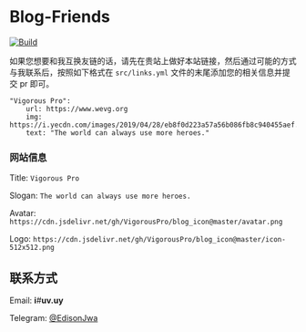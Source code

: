 ﻿# Blog-Friends
[![Build](https://github.com/EdisonJwa/Blog-Friends/actions/workflows/build.yml/badge.svg)](https://github.com/EdisonJwa/Blog-Friends/actions/workflows/build.yml)

如果您想要和我互换友链的话，请先在贵站上做好本站链接，然后通过可能的方式与我联系后，按照如下格式在 `src/links.yml` 文件的末尾添加您的相关信息并提交 pr 即可。

```
"Vigorous Pro":
    url: https://www.wevg.org
    img: https://i.yecdn.com/images/2019/04/28/eb8f0d223a57a56b086fb8c940455aef.png
    text: "The world can always use more heroes."
```

### 网站信息
Title: `Vigorous Pro`

Slogan: `The world can always use more heroes.`

Avatar: `https://cdn.jsdelivr.net/gh/VigorousPro/blog_icon@master/avatar.png`

Logo: `https://cdn.jsdelivr.net/gh/VigorousPro/blog_icon@master/icon-512x512.png`


## 联系方式

Email: **i**_#_**uv.uy**

Telegram: [@EdisonJwa](https://t.me/edisonjwa)
